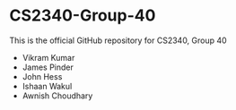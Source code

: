 # CS2340-Group-40

This is the official GitHub repository for CS2340, Group 40
  - Vikram Kumar
  - James Pinder
  - John Hess
  - Ishaan Wakul
  - Awnish Choudhary
